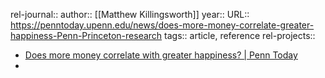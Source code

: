 rel-journal::
author:: [[Matthew Killingsworth]]
year::
URL:: https://penntoday.upenn.edu/news/does-more-money-correlate-greater-happiness-Penn-Princeton-research
tags:: article, reference
rel-projects::

- [Does more money correlate with greater happiness? | Penn Today](https://penntoday.upenn.edu/news/does-more-money-correlate-greater-happiness-Penn-Princeton-research)
-
